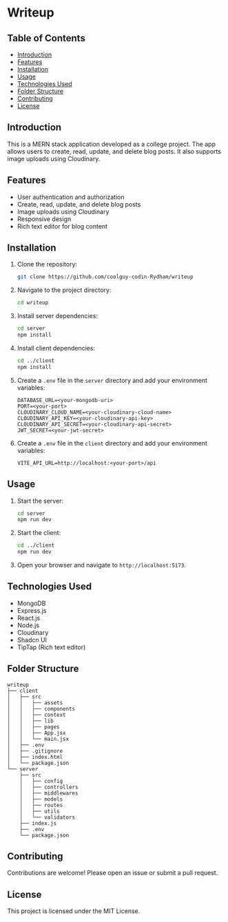 # Writeup

## Table of Contents
- [Introduction](#introduction)
- [Features](#features)
- [Installation](#installation)
- [Usage](#usage)
- [Technologies Used](#technologies-used)
- [Folder Structure](#folder-structure)
- [Contributing](#contributing)
- [License](#license)

## Introduction
This is a MERN stack application developed as a college project. The app allows users to create, read, update, and delete blog posts. It also supports image uploads using Cloudinary.

## Features
- User authentication and authorization
- Create, read, update, and delete blog posts
- Image uploads using Cloudinary
- Responsive design
- Rich text editor for blog content

## Installation
1. Clone the repository:
    ```bash
    git clone https://github.com/coolguy-codin-Rydham/writeup
    ```
2. Navigate to the project directory:
    ```bash
    cd writeup
    ```
3. Install server dependencies:
    ```bash
    cd server
    npm install
    ```
4. Install client dependencies:
    ```bash
    cd ../client
    npm install
    ```
5. Create a `.env` file in the `server` directory and add your environment variables:
    ```env
    DATABASE_URL=<your-mongodb-uri>
    PORT=<your-port>
    CLOUDINARY_CLOUD_NAME=<your-cloudinary-cloud-name>
    CLOUDINARY_API_KEY=<your-cloudinary-api-key>
    CLOUDINARY_API_SECRET=<your-cloudinary-api-secret>
    JWT_SECRET=<your-jwt-secret>
    ```
6. Create a `.env` file in the `client` directory and add your environment variables:
    ```env
    VITE_API_URL=http://localhost:<your-port>/api
    ```

## Usage
1. Start the server:
    ```bash
    cd server
    npm run dev
    ```
2. Start the client:
    ```bash
    cd ../client
    npm run dev
    ```
3. Open your browser and navigate to `http://localhost:5173`.

## Technologies Used
- MongoDB
- Express.js
- React.js
- Node.js
- Cloudinary
- Shadcn UI
- TipTap (Rich text editor)

## Folder Structure
```
writeup
├── client
│   ├── src
│   │   ├── assets
│   │   ├── components
│   │   ├── context
│   │   ├── lib
│   │   ├── pages
│   │   ├── App.jsx
│   │   └── main.jsx
│   ├── .env
│   ├── .gitignore
│   ├── index.html
│   └── package.json
└── server
    ├── src
    │   ├── config
    │   ├── controllers
    │   ├── middlewares
    │   ├── models
    │   ├── routes
    │   ├── utils
    │   └── validators
    ├── index.js
    ├── .env
    └── package.json
```


## Contributing
Contributions are welcome! Please open an issue or submit a pull request.

## License
This project is licensed under the MIT License.